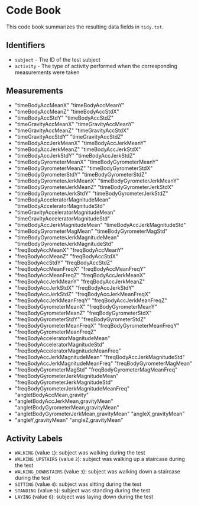 # Code Book

This code book summarizes the resulting data fields in `tidy.txt`.

## Identifiers

* `subject` - The ID of the test subject
* `activity` - The type of activity performed when the corresponding measurements were taken

## Measurements
                      
* "timeBodyAccMeanX"                        "timeBodyAccMeanY"                       
* "timeBodyAccMeanZ"                        "timeBodyAccStdX"                        
* "timeBodyAccStdY"                         "timeBodyAccStdZ"                        
* "timeGravityAccMeanX"                     "timeGravityAccMeanY"                    
* "timeGravityAccMeanZ"                     "timeGravityAccStdX"                     
* "timeGravityAccStdY"                      "timeGravityAccStdZ"                     
* "timeBodyAccJerkMeanX"                    "timeBodyAccJerkMeanY"                   
* "timeBodyAccJerkMeanZ"                    "timeBodyAccJerkStdX"                    
* "timeBodyAccJerkStdY"                     "timeBodyAccJerkStdZ"                    
* "timeBodyGyrometerMeanX"                  "timeBodyGyrometerMeanY"                 
* "timeBodyGyrometerMeanZ"                  "timeBodyGyrometerStdX"                  
* "timeBodyGyrometerStdY"                   "timeBodyGyrometerStdZ"                  
* "timeBodyGyrometerJerkMeanX"              "timeBodyGyrometerJerkMeanY"             
* "timeBodyGyrometerJerkMeanZ"              "timeBodyGyrometerJerkStdX"              
* "timeBodyGyrometerJerkStdY"               "timeBodyGyrometerJerkStdZ"              
* "timeBodyAcceleratorMagnitudeMean"        "timeBodyAcceleratorMagnitudeStd"        
* "timeGravityAcceleratorMagnitudeMean"     "timeGravityAcceleratorMagnitudeStd"     
* "timeBodyAccJerkMagnitudeMean"            "timeBodyAccJerkMagnitudeStd"            
* "timeBodyGyrometerMagMean"                "timeBodyGyrometerMagStd"                
* "timeBodyGyrometerJerkMagnitudeMean"      "timeBodyGyrometerJerkMagnitudeStd"      
* "freqBodyAccMeanX"                        "freqBodyAccMeanY"                       
* "freqBodyAccMeanZ"                        "freqBodyAccStdX"                        
* "freqBodyAccStdY"                         "freqBodyAccStdZ"                        
* "freqBodyAccMeanFreqX"                    "freqBodyAccMeanFreqY"                   
* "freqBodyAccMeanFreqZ"                    "freqBodyAccJerkMeanX"                   
* "freqBodyAccJerkMeanY"                    "freqBodyAccJerkMeanZ"                   
* "freqBodyAccJerkStdX"                     "freqBodyAccJerkStdY"                    
* "freqBodyAccJerkStdZ"                     "freqBodyAccJerkMeanFreqX"               
* "freqBodyAccJerkMeanFreqY"                "freqBodyAccJerkMeanFreqZ"               
* "freqBodyGyrometerMeanX"                  "freqBodyGyrometerMeanY"                 
* "freqBodyGyrometerMeanZ"                  "freqBodyGyrometerStdX"                  
* "freqBodyGyrometerStdY"                   "freqBodyGyrometerStdZ"                  
* "freqBodyGyrometerMeanFreqX"              "freqBodyGyrometerMeanFreqY"             
* "freqBodyGyrometerMeanFreqZ"              "freqBodyAcceleratorMagnitudeMean"       
* "freqBodyAcceleratorMagnitudeStd"         "freqBodyAcceleratorMagnitudeMeanFreq"   
* "freqBodyAccJerkMagnitudeMean"            "freqBodyAccJerkMagnitudeStd"            
* "freqBodyAccJerkMagnitudeMeanFreq"        "freqBodyGyrometerMagMean"               
* "freqBodyGyrometerMagStd"                 "freqBodyGyrometerMagMeanFreq"           
* "freqBodyGyrometerJerkMagnitudeMean"      "freqBodyGyrometerJerkMagnitudeStd"      
* "freqBodyGyrometerJerkMagnitudeMeanFreq"  "angletBodyAccMean,gravity"              
* "angletBodyAccJerkMean,gravityMean"       "angletBodyGyrometerMean,gravityMean"    
* "angletBodyGyrometerJerkMean,gravityMean" "angleX,gravityMean"                     
* "angleY,gravityMean"                      "angleZ,gravityMean"   

## Activity Labels

* `WALKING` (value `1`): subject was walking during the test
* `WALKING_UPSTAIRS` (value `2`): subject was walking up a staircase during the test
* `WALKING_DOWNSTAIRS` (value `3`): subject was walking down a staircase during the test
* `SITTING` (value `4`): subject was sitting during the test
* `STANDING` (value `5`): subject was standing during the test
* `LAYING` (value `6`): subject was laying down during the test
